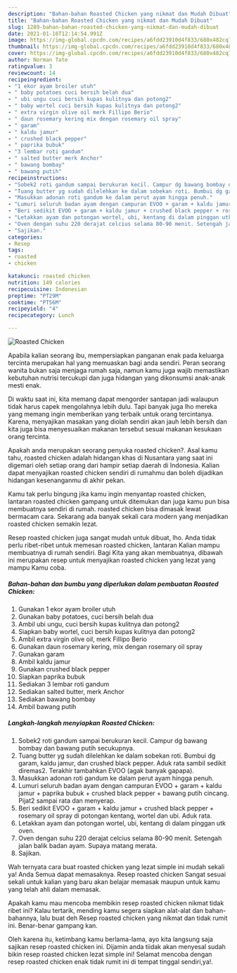 ```yaml
---
description: "Bahan-bahan Roasted Chicken yang nikmat dan Mudah Dibuat"
title: "Bahan-bahan Roasted Chicken yang nikmat dan Mudah Dibuat"
slug: 1289-bahan-bahan-roasted-chicken-yang-nikmat-dan-mudah-dibuat
date: 2021-01-16T12:14:54.991Z
image: https://img-global.cpcdn.com/recipes/a6fdd23910d4f833/680x482cq70/roasted-chicken-foto-resep-utama.jpg
thumbnail: https://img-global.cpcdn.com/recipes/a6fdd23910d4f833/680x482cq70/roasted-chicken-foto-resep-utama.jpg
cover: https://img-global.cpcdn.com/recipes/a6fdd23910d4f833/680x482cq70/roasted-chicken-foto-resep-utama.jpg
author: Norman Tate
ratingvalue: 3
reviewcount: 14
recipeingredient:
- "1 ekor ayam broiler utuh"
- " baby potatoes cuci bersih belah dua"
- " ubi ungu cuci bersih kupas kulitnya dan potong2"
- " baby wortel cuci bersih kupas kulitnya dan potong2"
- " extra virgin olive oil merk Fillipo Berio"
- " daun rosemary kering mix dengan rosemary oil spray"
- " garam"
- " kaldu jamur"
- " crushed black pepper"
- " paprika bubuk"
- "3 lembar roti gandum"
- " salted butter merk Anchor"
- " bawang bombay"
- " bawang putih"
recipeinstructions:
- "Sobek2 roti gandum sampai berukuran kecil. Campur dg bawang bombay dan bawang putih secukupnya."
- "Tuang butter yg sudah dilelehkan ke dalam sobekan roti. Bumbui dg garam, kaldu jamur, dan crushed black pepper. Aduk rata sambil sedikit diremas2. Terakhir tambahkan EVOO (agak banyak gapapa)."
- "Masukkan adonan roti gandum ke dalam perut ayam hingga penuh."
- "Lumuri seluruh badan ayam dengan campuran EVOO + garam + kaldu jamur + paprika bubuk + crushed black pepper + bawang putih cincang. Pijat2 sampai rata dan menyerap."
- "Beri sedikit EVOO + garam + kaldu jamur + crushed black pepper + rosemary oil spray di potongan kentang, wortel dan ubi. Aduk rata."
- "Letakkan ayam dan potongan wortel, ubi, kentang di dalam pinggan utk oven."
- "Oven dengan suhu 220 derajat celcius selama 80-90 menit. Setengah jalan balik badan ayam. Supaya matang merata."
- "Sajikan."
categories:
- Resep
tags:
- roasted
- chicken

katakunci: roasted chicken 
nutrition: 149 calories
recipecuisine: Indonesian
preptime: "PT29M"
cooktime: "PT56M"
recipeyield: "4"
recipecategory: Lunch

---
```



![Roasted Chicken](https://img-global.cpcdn.com/recipes/a6fdd23910d4f833/680x482cq70/roasted-chicken-foto-resep-utama.jpg)

Apabila kalian seorang ibu, mempersiapkan panganan enak pada keluarga tercinta merupakan hal yang memuaskan bagi anda sendiri. Peran seorang  wanita bukan saja menjaga rumah saja, namun kamu juga wajib memastikan kebutuhan nutrisi tercukupi dan juga hidangan yang dikonsumsi anak-anak mesti enak.

Di waktu  saat ini, kita memang dapat mengorder santapan jadi walaupun tidak harus capek mengolahnya lebih dulu. Tapi banyak juga lho mereka yang memang ingin memberikan yang terbaik untuk orang tercintanya. Karena, menyajikan masakan yang diolah sendiri akan jauh lebih bersih dan kita juga bisa menyesuaikan makanan tersebut sesuai makanan kesukaan orang tercinta. 



Apakah anda merupakan seorang penyuka roasted chicken?. Asal kamu tahu, roasted chicken adalah hidangan khas di Nusantara yang saat ini digemari oleh setiap orang dari hampir setiap daerah di Indonesia. Kalian dapat menyajikan roasted chicken sendiri di rumahmu dan boleh dijadikan hidangan kesenanganmu di akhir pekan.

Kamu tak perlu bingung jika kamu ingin menyantap roasted chicken, lantaran roasted chicken gampang untuk ditemukan dan juga kamu pun bisa membuatnya sendiri di rumah. roasted chicken bisa dimasak lewat bermacam cara. Sekarang ada banyak sekali cara modern yang menjadikan roasted chicken semakin lezat.

Resep roasted chicken juga sangat mudah untuk dibuat, lho. Anda tidak perlu ribet-ribet untuk memesan roasted chicken, lantaran Kalian mampu membuatnya di rumah sendiri. Bagi Kita yang akan membuatnya, dibawah ini merupakan resep untuk menyajikan roasted chicken yang lezat yang mampu Kamu coba.

<!--inarticleads1-->

##### Bahan-bahan dan bumbu yang diperlukan dalam pembuatan Roasted Chicken:

1. Gunakan 1 ekor ayam broiler utuh
1. Gunakan  baby potatoes, cuci bersih belah dua
1. Ambil  ubi ungu, cuci bersih kupas kulitnya dan potong2
1. Siapkan  baby wortel, cuci bersih kupas kulitnya dan potong2
1. Ambil  extra virgin olive oil, merk Fillipo Berio
1. Gunakan  daun rosemary kering, mix dengan rosemary oil spray
1. Gunakan  garam
1. Ambil  kaldu jamur
1. Gunakan  crushed black pepper
1. Siapkan  paprika bubuk
1. Sediakan 3 lembar roti gandum
1. Sediakan  salted butter, merk Anchor
1. Sediakan  bawang bombay
1. Ambil  bawang putih




<!--inarticleads2-->

##### Langkah-langkah menyiapkan Roasted Chicken:

1. Sobek2 roti gandum sampai berukuran kecil. Campur dg bawang bombay dan bawang putih secukupnya.
1. Tuang butter yg sudah dilelehkan ke dalam sobekan roti. Bumbui dg garam, kaldu jamur, dan crushed black pepper. Aduk rata sambil sedikit diremas2. Terakhir tambahkan EVOO (agak banyak gapapa).
1. Masukkan adonan roti gandum ke dalam perut ayam hingga penuh.
1. Lumuri seluruh badan ayam dengan campuran EVOO + garam + kaldu jamur + paprika bubuk + crushed black pepper + bawang putih cincang. Pijat2 sampai rata dan menyerap.
1. Beri sedikit EVOO + garam + kaldu jamur + crushed black pepper + rosemary oil spray di potongan kentang, wortel dan ubi. Aduk rata.
1. Letakkan ayam dan potongan wortel, ubi, kentang di dalam pinggan utk oven.
1. Oven dengan suhu 220 derajat celcius selama 80-90 menit. Setengah jalan balik badan ayam. Supaya matang merata.
1. Sajikan.




Wah ternyata cara buat roasted chicken yang lezat simple ini mudah sekali ya! Anda Semua dapat memasaknya. Resep roasted chicken Sangat sesuai sekali untuk kalian yang baru akan belajar memasak maupun untuk kamu yang telah ahli dalam memasak.

Apakah kamu mau mencoba membikin resep roasted chicken nikmat tidak ribet ini? Kalau tertarik, mending kamu segera siapkan alat-alat dan bahan-bahannya, lalu buat deh Resep roasted chicken yang nikmat dan tidak rumit ini. Benar-benar gampang kan. 

Oleh karena itu, ketimbang kamu berlama-lama, ayo kita langsung saja sajikan resep roasted chicken ini. Dijamin anda tiidak akan menyesal sudah bikin resep roasted chicken lezat simple ini! Selamat mencoba dengan resep roasted chicken enak tidak rumit ini di tempat tinggal sendiri,ya!.

